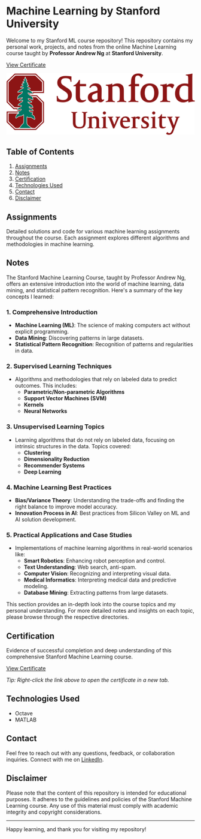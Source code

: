 # Machine Learning by Stanford University

Welcome to my Stanford ML course repository! This repository contains my personal work, projects, and notes from the online Machine Learning course taught by **Professor Andrew Ng** at **Stanford University**.

[View Certificate](https://github.com/DilrajS/Stanford-ML-Course/raw/main/Certification/Stanford%20Course%20Certificate%20-%20Dilraj%20Sandhu.pdf)

![Machine Learning Banner](Images/SU_Logo.png)

## Table of Contents

1. [Assignments](#assignments)
2. [Notes](#notes)
3. [Certification](#certification)
4. [Technologies Used](#technologies-used)
5. [Contact](#contact)
6. [Disclaimer](#disclaimer)

## Assignments

Detailed solutions and code for various machine learning assignments throughout the course. Each assignment explores different algorithms and methodologies in machine learning.

## Notes

The Stanford Machine Learning Course, taught by Professor Andrew Ng, offers an extensive introduction into the world of machine learning, data mining, and statistical pattern recognition. Here's a summary of the key concepts I learned:

### 1. **Comprehensive Introduction** 
   - **Machine Learning (ML)**: The science of making computers act without explicit programming. 
   - **Data Mining**: Discovering patterns in large datasets.
   - **Statistical Pattern Recognition**: Recognition of patterns and regularities in data.

### 2. **Supervised Learning Techniques**
   - Algorithms and methodologies that rely on labeled data to predict outcomes. This includes:
     - **Parametric/Non-parametric Algorithms**
     - **Support Vector Machines (SVM)**
     - **Kernels**
     - **Neural Networks**

### 3. **Unsupervised Learning Topics**
   - Learning algorithms that do not rely on labeled data, focusing on intrinsic structures in the data. Topics covered:
     - **Clustering**
     - **Dimensionality Reduction**
     - **Recommender Systems**
     - **Deep Learning**

### 4. **Machine Learning Best Practices**
   - **Bias/Variance Theory**: Understanding the trade-offs and finding the right balance to improve model accuracy.
   - **Innovation Process in AI**: Best practices from Silicon Valley on ML and AI solution development.

### 5. **Practical Applications and Case Studies**
   - Implementations of machine learning algorithms in real-world scenarios like:
     - **Smart Robotics**: Enhancing robot perception and control.
     - **Text Understanding**: Web search, anti-spam.
     - **Computer Vision**: Recognizing and interpreting visual data.
     - **Medical Informatics**: Interpreting medical data and predictive modeling.
     - **Database Mining**: Extracting patterns from large datasets.

This section provides an in-depth look into the course topics and my personal understanding. For more detailed notes and insights on each topic, please browse through the respective directories.

## Certification

Evidence of successful completion and deep understanding of this comprehensive Stanford Machine Learning course.

[View Certificate](https://github.com/DilrajS/Stanford-ML-Course/raw/main/Certification/Stanford%20Course%20Certificate%20-%20Dilraj%20Sandhu.pdf)

*Tip: Right-click the link above to open the certificate in a new tab.*

## Technologies Used

- Octave
- MATLAB

## Contact

Feel free to reach out with any questions, feedback, or collaboration inquiries. Connect with me on [LinkedIn](https://www.linkedin.com/in/dilrajsandhu/).

## Disclaimer

Please note that the content of this repository is intended for educational purposes. It adheres to the guidelines and policies of the Stanford Machine Learning course. Any use of this material must comply with academic integrity and copyright considerations.

---

Happy learning, and thank you for visiting my repository!
